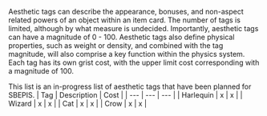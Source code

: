 Aesthetic tags can describe the appearance, bonuses, and non-aspect related powers of an object within an item card. The number of tags is limited, although by what measure is undecided. Importantly, aesthetic tags can have a magnitude of 0 - 100. Aesthetic tags also define physical properties, such as weight or density, and combined with the tag magnitude, will also comprise a key function within the physics system. Each tag has its own grist cost, with the upper limit cost corresponding with a magnitude of 100.

This list is an in-progress list of aesthetic tags that have been planned for SBEPIS.
| Tag | Description | Cost | 
| --- | --- | --- |
| Harlequin | x | x |
| Wizard | x | x |
| Cat | x | x |
| Crow | x | x |